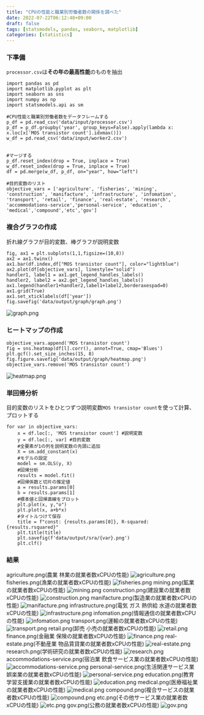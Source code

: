 ```yaml
---
title: "CPUの性能と職業別労働者数の関係を調べた"
date: 2022-07-22T06:12:48+09:00
draft: false
tags: [statsmodels, pandas, seaborn, matplotlib]
categories: [statistics]
---
```


### 下準備

`processor.csv`は**その年の最高性能**のものを抽出

```python3
import pandas as pd
import matplotlib.pyplot as plt
import seaborn as sns
import numpy as np
import statsmodels.api as sm

#CPU性能と職業別労働者数をデータフレームする
p_df = pd.read_csv('data/input/processor.csv')
p_df = p_df.groupby('year', group_keys=False).apply(lambda x: x.loc[x['MOS transistor count'].idxmax()])
w_df = pd.read_csv('data/input/worker2.csv')


#マージする
p_df.reset_index(drop = True, inplace = True)
w_df.reset_index(drop = True, inplace = True)
df = pd.merge(w_df, p_df, on="year", how="left")

#目的変数のリスト
objective_vars = ['agriculture', 'fisheries', 'mining', 'construction', 'manifacture', 'infrastructure', 'infomation', 'transport', 'retail', 'finance', 'real-estate', 'research', 'accommodations-service','personal-service', 'education', 'medical','compound','etc','gov']
```

### 複合グラフの作成

折れ線グラフが目的変数、棒グラフが説明変数

```python3
fig, ax1 = plt.subplots(1,1,figsize=(10,8))
ax2 = ax1.twinx()
ax1.bar(df.index,df["MOS transistor count"], color="lightblue")
ax2.plot(df[objective_vars], linestyle="solid")
handler1, label1 = ax1.get_legend_handles_labels()
handler2, label2 = ax2.get_legend_handles_labels()
ax1.legend(handler1+handler2,label1+label2,borderaxespad=0)
ax1.grid(True)
ax1.set_xticklabels(df['year'])
fig.savefig('data/output/graph/graph.png')
```
![graph.png](https://github.com/dullmode/good-biz-type/blob/master/data/output/graph/graph.png?raw=true)

### ヒートマップの作成

```python3
objective_vars.append('MOS transistor count')
fig = sns.heatmap(df[l].corr(), annot=True, cmap='Blues')
plt.gcf().set_size_inches(15, 8)
fig.figure.savefig('data/output/graph/heatmap.png')
objective_vars.remove('MOS transistor count')
```
![heatmap.png](https://github.com/dullmode/good-biz-type/blob/master/data/output/graph/heatmap.png?raw=true)

### 単回帰分析

目的変数のリストをひとつずつ説明変数`MOS transistor count`を使って計算、プロットする

```python3
for var in objective_vars:
    x = df.loc[:, 'MOS transistor count'] #説明変数
    y = df.loc[:, var] #目的変数
	#全要素が1の列を説明変数の先頭に追加
    X = sm.add_constant(x)
	#モデルの設定
    model = sm.OLS(y, X)
	#回帰分析
    results = model.fit()
	#回帰係数と切片の推定値
    a = results.params[0]
    b = results.params[1]
	#標本値と回帰直線をプロット
    plt.plot(x, y,"o")
    plt.plot(x, a+b*x)
	#タイトルつけて保存
    title = f"const: {results.params[0]}, R-squared: {results.rsquared}"
    plt.title(title)
    plt.savefig(f'data/output/sra/{var}.png') 
    plt.clf()
```
### 結果
agriculture.png(農業 林業の就業者数xCPUの性能)
![agriculture.png](https://github.com/dullmode/good-biz-type/blob/master/data/output/sra/agriculture.png?raw=true)
fisheries.png(漁業の就業者数xCPUの性能)
![fisheries.png](https://github.com/dullmode/good-biz-type/blob/master/data/output/sra/fisheries.png?raw=true)
mining.png(鉱業の就業者数xCPUの性能)
![mining.png](https://github.com/dullmode/good-biz-type/blob/master/data/output/sra/mining.png?raw=true)
construction.png(建設業の就業者数xCPUの性能)
![construction.png](https://github.com/dullmode/good-biz-type/blob/master/data/output/sra/construction.png?raw=true)
manifacture.png(製造業の就業者数xCPUの性能)
![manifacture.png](https://github.com/dullmode/good-biz-type/blob/master/data/output/sra/manifacture.png?raw=true)
infrastructure.png(電気 ガス 熱供給 水道の就業者数xCPUの性能)
![infrastructure.png](https://github.com/dullmode/good-biz-type/blob/master/data/output/sra/infrastructure.png?raw=true)
infomation.png(情報通信の就業者数xCPUの性能)
![infomation.png](https://github.com/dullmode/good-biz-type/blob/master/data/output/sra/infomation.png?raw=true)
transport.png(運輸の就業者数xCPUの性能)
![transport.png](https://github.com/dullmode/good-biz-type/blob/master/data/output/sra/transport.png?raw=true)
retail.png(卸売 小売の就業者数xCPUの性能)
![retail.png](https://github.com/dullmode/good-biz-type/blob/master/data/output/sra/retail.png?raw=true)
finance.png(金融業 保険の就業者数xCPUの性能)
![finance.png](https://github.com/dullmode/good-biz-type/blob/master/data/output/sra/finance.png?raw=true)
real-estate.png(不動産業 物品賃貸業の就業者数xCPUの性能)
![real-estate.png](https://github.com/dullmode/good-biz-type/blob/master/data/output/sra/real-estate.png?raw=true)
research.png(学術研究の就業者数xCPUの性能)
![research.png](https://github.com/dullmode/good-biz-type/blob/master/data/output/sra/research.png?raw=true)
accommodations-service.png(宿泊業 飲食サービス業の就業者数xCPUの性能)
![accommodations-service.png](https://github.com/dullmode/good-biz-type/blob/master/data/output/sra/accommodations-service.png?raw=true)
personal-service.png(生活関連サービス業 娯楽業の就業者数xCPUの性能)
![personal-service.png](https://github.com/dullmode/good-biz-type/blob/master/data/output/sra/personal-service.png?raw=true)
education.png(教育 学習支援業の就業者数xCPUの性能)
![education.png](https://github.com/dullmode/good-biz-type/blob/master/data/output/sra/education.png?raw=true)
medical.png(医療福祉業の就業者数xCPUの性能)
![medical.png](https://github.com/dullmode/good-biz-type/blob/master/data/output/sra/medical.png?raw=true)
compound.png(複合サービスの就業者数xCPUの性能)
![compound.png](https://github.com/dullmode/good-biz-type/blob/master/data/output/sra/compound.png?raw=true)
etc.png(その他サービス業の就業者数xCPUの性能)
![etc.png](https://github.com/dullmode/good-biz-type/blob/master/data/output/sra/etc.png?raw=true)
gov.png(公務の就業者数xCPUの性能)
![gov.png](https://github.com/dullmode/good-biz-type/blob/master/data/output/sra/gov.png?raw=true)

































